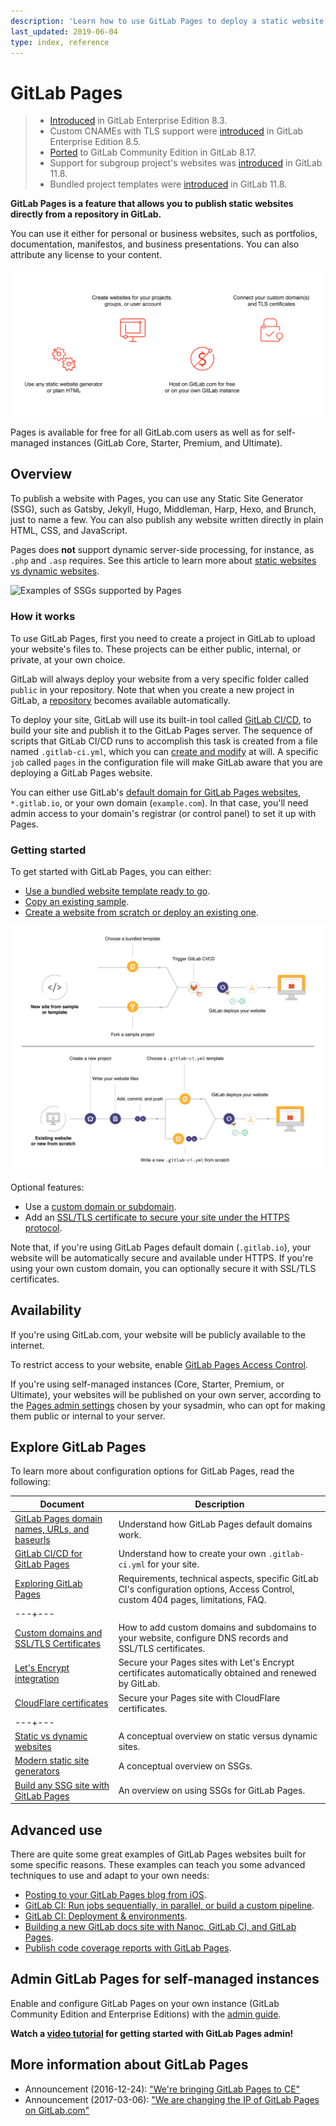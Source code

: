 ```yaml
---
description: 'Learn how to use GitLab Pages to deploy a static website at no additional cost.'
last_updated: 2019-06-04
type: index, reference
---
```


# GitLab Pages

> - [Introduced](https://gitlab.com/gitlab-org/gitlab/-/merge_requests/80) in GitLab Enterprise Edition 8.3.
> - Custom CNAMEs with TLS support were [introduced](https://gitlab.com/gitlab-org/gitlab/-/merge_requests/173) in GitLab Enterprise Edition 8.5.
> - [Ported](https://gitlab.com/gitlab-org/gitlab-foss/issues/14605) to GitLab Community Edition in GitLab 8.17.
> - Support for subgroup project's websites was [introduced](https://gitlab.com/gitlab-org/gitlab-foss/issues/30548) in GitLab 11.8.
> - Bundled project templates were [introduced](https://gitlab.com/gitlab-org/gitlab-foss/issues/47857) in GitLab 11.8.

**GitLab Pages is a feature that allows you to publish static websites
directly from a repository in GitLab.**

You can use it either for personal or business websites, such as
portfolios, documentation, manifestos, and business presentations.
You can also attribute any license to your content.

<img src="img/pages_workflow_v12_5.png" alt="Pages websites workflow" class="image-noshadow">

Pages is available for free for all GitLab.com users as well as for self-managed
instances (GitLab Core, Starter, Premium, and Ultimate).

## Overview

<div class="row">
<div class="col-md-9">
<p style="margin-top: 18px;">
To publish a website with Pages, you can use any Static Site Generator (SSG),
such as Gatsby, Jekyll, Hugo, Middleman, Harp, Hexo, and Brunch, just to name a few. You can also
publish any website written directly in plain HTML, CSS, and JavaScript.</p>
<p>Pages does <strong>not</strong> support dynamic server-side processing, for instance, as <code>.php</code> and <code>.asp</code> requires. See this article to learn more about
<a href="https://about.gitlab.com/blog/2016/06/03/ssg-overview-gitlab-pages-part-1-dynamic-x-static/">static websites vs dynamic websites</a>.</p>
</div>
<div class="col-md-3"><img src="img/ssgs_pages.png" alt="Examples of SSGs supported by Pages" class="image-noshadow middle display-block"></div>
</div>

### How it works

To use GitLab Pages, first you need to create a project in GitLab to upload your website's
files to. These projects can be either public, internal, or private, at your own choice.

GitLab will always deploy your website from a very specific folder called `public` in your
repository. Note that when you create a new project in GitLab, a [repository](../repository/index.md)
becomes available automatically.

To deploy your site, GitLab will use its built-in tool called [GitLab CI/CD](../../../ci/README.md),
to build your site and publish it to the GitLab Pages server. The sequence of
scripts that GitLab CI/CD runs to accomplish this task is created from a file named
`.gitlab-ci.yml`, which you can [create and modify](getting_started_part_four.md) at will. A specific `job` called `pages` in the configuration file will make GitLab aware that you are deploying a GitLab Pages website.

You can either use GitLab's [default domain for GitLab Pages websites](getting_started_part_one.md#gitlab-pages-default-domain-names),
`*.gitlab.io`, or your own domain (`example.com`). In that case, you'll
need admin access to your domain's registrar (or control panel) to set it up with Pages.

### Getting started

To get started with GitLab Pages, you can either:

- [Use a bundled website template ready to go](getting_started/pages_bundled_template.md).
- [Copy an existing sample](getting_started/fork_sample_project.md).
- [Create a website from scratch or deploy an existing one](getting_started/new_or_existing_website.md).

<img src="img/new_project_for_pages_v12_5.png" alt="New projects for GitLab Pages" class="image-noshadow">

Optional features:

- Use a [custom domain or subdomain](custom_domains_ssl_tls_certification/index.md#set-up-pages-with-a-custom-domain).
- Add an [SSL/TLS certificate to secure your site under the HTTPS protocol](custom_domains_ssl_tls_certification/index.md#adding-an-ssltls-certificate-to-pages).

Note that, if you're using GitLab Pages default domain (`.gitlab.io`),
your website will be automatically secure and available under
HTTPS. If you're using your own custom domain, you can
optionally secure it with SSL/TLS certificates.

## Availability

If you're using GitLab.com, your website will be publicly available to the internet.

To restrict access to your website, enable [GitLab Pages Access Control](pages_access_control.md).

If you're using self-managed instances (Core, Starter, Premium, or Ultimate),
your websites will be published on your own server, according to the
[Pages admin settings](../../../administration/pages/index.md) chosen by your sysadmin,
who can opt for making them public or internal to your server.

## Explore GitLab Pages

To learn more about configuration options for GitLab Pages, read the following:

| Document | Description |
| --- | --- |
| [GitLab Pages domain names, URLs, and baseurls](getting_started_part_one.md) | Understand how GitLab Pages default domains work. |
| [GitLab CI/CD for GitLab Pages](getting_started_part_four.md) | Understand how to create your own `.gitlab-ci.yml` for your site. |
| [Exploring GitLab Pages](introduction.md) | Requirements, technical aspects, specific GitLab CI's configuration options, Access Control, custom 404 pages, limitations, FAQ. |
|---+---|
| [Custom domains and SSL/TLS Certificates](custom_domains_ssl_tls_certification/index.md) | How to add custom domains and subdomains to your website, configure DNS records and SSL/TLS certificates. |
| [Let's Encrypt integration](custom_domains_ssl_tls_certification/lets_encrypt_integration.md) | Secure your Pages sites with Let's Encrypt certificates automatically obtained and renewed by GitLab. |
| [CloudFlare certificates](https://about.gitlab.com/blog/2017/02/07/setting-up-gitlab-pages-with-cloudflare-certificates/) | Secure your Pages site with CloudFlare certificates. |
|---+---|
| [Static vs dynamic websites](https://about.gitlab.com/blog/2016/06/03/ssg-overview-gitlab-pages-part-1-dynamic-x-static/) | A conceptual overview on static versus dynamic sites. |
| [Modern static site generators](https://about.gitlab.com/blog/2016/06/10/ssg-overview-gitlab-pages-part-2/) | A conceptual overview on SSGs. |
| [Build any SSG site with GitLab Pages](https://about.gitlab.com/blog/2016/06/17/ssg-overview-gitlab-pages-part-3-examples-ci/) | An overview on using SSGs for GitLab Pages. |

## Advanced use

There are quite some great examples of GitLab Pages websites built for some
specific reasons. These examples can teach you some advanced techniques
to use and adapt to your own needs:

- [Posting to your GitLab Pages blog from iOS](https://about.gitlab.com/blog/2016/08/19/posting-to-your-gitlab-pages-blog-from-ios/).
- [GitLab CI: Run jobs sequentially, in parallel, or build a custom pipeline](https://about.gitlab.com/blog/2016/07/29/the-basics-of-gitlab-ci/).
- [GitLab CI: Deployment & environments](https://about.gitlab.com/blog/2016/08/26/ci-deployment-and-environments/).
- [Building a new GitLab docs site with Nanoc, GitLab CI, and GitLab Pages](https://about.gitlab.com/blog/2016/12/07/building-a-new-gitlab-docs-site-with-nanoc-gitlab-ci-and-gitlab-pages/).
- [Publish code coverage reports with GitLab Pages](https://about.gitlab.com/blog/2016/11/03/publish-code-coverage-report-with-gitlab-pages/).

## Admin GitLab Pages for self-managed instances

Enable and configure GitLab Pages on your own instance (GitLab Community Edition and Enterprise Editions) with
the [admin guide](../../../administration/pages/index.md).

**<i class="fa fa-youtube-play youtube" aria-hidden="true"></i> Watch a [video tutorial](https://www.youtube.com/watch?v=dD8c7WNcc6s) for getting started with GitLab Pages admin!**

## More information about GitLab Pages

- Announcement (2016-12-24): ["We're bringing GitLab Pages to CE"](https://about.gitlab.com/releases/2016/12/24/were-bringing-gitlab-pages-to-community-edition/)
- Announcement (2017-03-06): ["We are changing the IP of GitLab Pages on GitLab.com"](https://about.gitlab.com/releases/2017/03/06/we-are-changing-the-ip-of-gitlab-pages-on-gitlab-com/)
